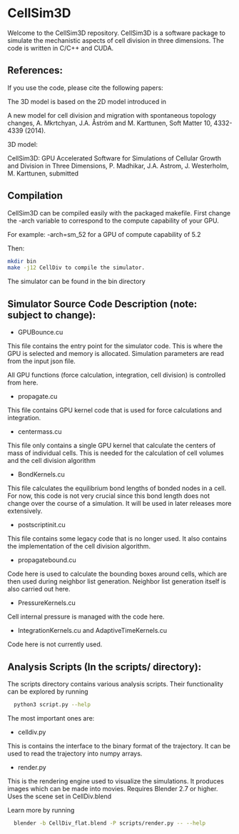 # CellSim3D
Welcome to the CellSim3D repository. CellSim3D is a software package to simulate the mechanistic aspects of cell division in three dimensions. The code is written in C/C++ and CUDA.

## References:

If you use the code, please cite the following papers:

The 3D model is based on the 2D model introduced in

A new model for cell division and migration with spontaneous topology changes, A. Mkrtchyan, J.A. Åström and M. Karttunen, Soft Matter 10, 4332-4339 (2014).

3D model:

CellSim3D: GPU Accelerated Software for Simulations of Cellular Growth and Division in Three Dimensions,
P. Madhikar, J.A. Astrom, J. Westerholm, M. Karttunen, submitted

## Compilation
CellSim3D can be compiled easily with the packaged makefile. First
change the -arch variable to correspond to the compute capability of
your GPU.

For example: -arch=sm_52 for a GPU of compute capability of 5.2

Then:


~~~bash
mkdir bin
make -j12 CellDiv to compile the simulator.
~~~

The simulator can be found in the bin directory


## Simulator Source Code Description (note: subject to change):

- GPUBounce.cu

This file contains the entry point for the simulator code. This is
where the GPU is selected and memory is allocated. Simulation
parameters are read from the input json file.

All GPU functions (force calculation, integration, cell division) is
controlled from here.

- propagate.cu

This file contains GPU kernel code that is used for force
calculations and integration.

- centermass.cu

This file only contains a single GPU kernel that calculate the
centers of mass of individual cells. This is needed for the
calculation of cell volumes and the cell division algorithm

- BondKernels.cu

This file calculates the equilibrium bond lengths of bonded nodes in
a cell. For now, this code is not very crucial since this bond
length does not change over the course of a simulation. It will be
used in later releases more extensively.

- postscriptinit.cu

This file contains some legacy code that is no longer used. It also
contains the implementation of the cell division algorithm.

- propagatebound.cu

Code here is used to calculate the bounding boxes around cells,
which are then used during neighbor list generation. Neighbor list
generation itself is also carried out here.

- PressureKernels.cu

Cell internal pressure is managed with the code here.

- IntegrationKernels.cu and AdaptiveTimeKernels.cu

Code here is not currently used.

## Analysis Scripts (In the scripts/ directory):
The scripts directory contains various analysis scripts. Their
functionality can be explored by running

~~~bash
  python3 script.py --help
~~~

The most important ones are:

- celldiv.py

This is contains the interface to the binary format of the
trajectory. It can be used to read the trajectory into numpy arrays.

- render.py

This is the rendering engine used to visualize the simulations. It
produces images which can be made into movies. Requires Blender 2.7 or
higher. Uses the scene set in CellDiv.blend

Learn more by running

~~~bash
  blender -b CellDiv_flat.blend -P scripts/render.py -- --help
~~~
